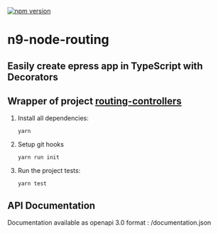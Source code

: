 [![npm version](https://img.shields.io/npm/v/n9-node-routing.svg)](https://www.npmjs.com/package/n9-node-routing)

# n9-node-routing
## Easily create epress app in TypeScript with Decorators 
## Wrapper of project [routing-controllers](https://github.com/typestack/routing-controllers)

1. Install all dependencies:

    `yarn`
    
2. Setup git hooks

   `yarn run init`

3. Run the project tests:

    `yarn test`

## API Documentation

Documentation available as openapi 3.0 format : /documentation.json
